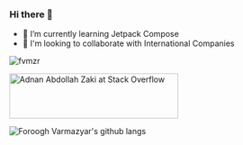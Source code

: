 <!--
**fvmzr/fvmzr** is a ✨ _special_ ✨ repository because its `README.md` (this file) appears on your GitHub profile.

Here are some ideas to get you started:

- 🔭 I’m currently working on ...
- 🌱 I’m currently learning ...
- 👯 I’m looking to collaborate on ...
- 🤔 I’m looking for help with ...
- 💬 Ask me about ...
- 📫 How to reach me: ...
- 😄 Pronouns: ...
- ⚡ Fun fact: ...
-->

### Hi there 👋

- 🌱 I’m currently learning Jetpack Compose
- 👯 I'm looking to collaborate with International Companies
  
<p>
  <img align="center" src="https://github-readme-stats.vercel.app/api?username=fvmzr&theme=clean&show_icons=true&count_private=true&locale=en" alt="fvmzr" />
</p>
<a href="https://stackoverflow.com/users/7648546/foroogh-varmazyar"><img src="https://stackoverflow.com/users/flair/7648546.png?theme=clean" width="300" height="80" alt="Adnan Abdollah Zaki at Stack Overflow" title="Foroogh Varmazyar at Stack Overflow" align="top"></a>


![Foroogh Varmazyar's github langs](https://github-readme-stats.vercel.app/api/top-langs/?username=fvmzr&layout=compact&hide_border=false&title_color=0366d6&count_private=true&include_all_commits=true&theme=clean)

